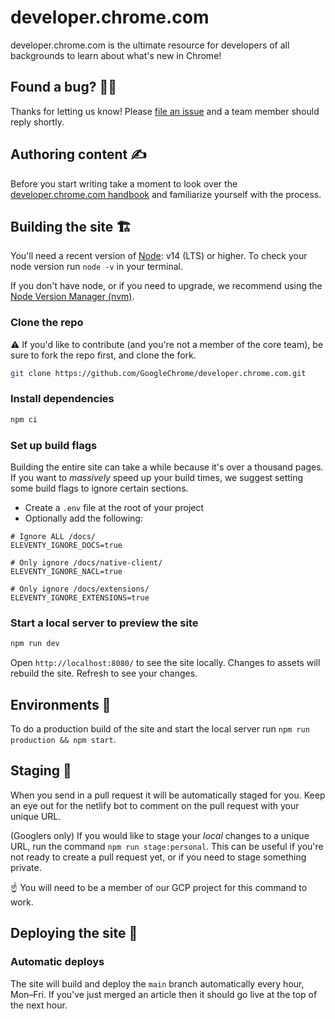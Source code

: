 # developer.chrome.com

developer.chrome.com is the ultimate resource for developers of all backgrounds
to learn about what's new in Chrome!

## Found a bug? 👷‍♀️

Thanks for letting us know! Please [file an issue](https://github.com/GoogleChrome/developer.chrome.com/issues/new?assignees=&labels=bug&template=bug_report.md&title=) and a team member should reply shortly.

## Authoring content ✍️

Before you start writing take a moment to look over the
[developer.chrome.com handbook](https://developer.chrome.com/docs/handbook) and
familiarize yourself with the process.

## Building the site 🏗

You'll need a recent version of [Node](https://nodejs.org/): v14 (LTS) or higher.
To check your node version run `node -v` in your terminal.

If you don't have node, or if you need to upgrade, we recommend using the [Node
Version Manager (nvm)](https://github.com/nvm-sh/nvm).

### Clone the repo

⚠️ If you'd like to contribute (and you're not a member of the core team), be sure to fork the repo first, and clone the fork.

```bash
git clone https://github.com/GoogleChrome/developer.chrome.com.git
```

### Install dependencies

```bash
npm ci
```

### Set up build flags

Building the entire site can take a while because it's over a thousand pages.
If you want to _massively_ speed up your build times, we suggest setting some
build flags to ignore certain sections.

- Create a `.env` file at the root of your project
- Optionally add the following:

```text
# Ignore ALL /docs/
ELEVENTY_IGNORE_DOCS=true

# Only ignore /docs/native-client/
ELEVENTY_IGNORE_NACL=true

# Only ignore /docs/extensions/
ELEVENTY_IGNORE_EXTENSIONS=true
```

### Start a local server to preview the site

```bash
npm run dev
```

Open `http://localhost:8080/` to see the site locally. Changes to assets will
rebuild the site. Refresh to see your changes.

## Environments 🌳

To do a production build of the site and start the local server 
run `npm run production && npm start`.

## Staging 🕺

When you send in a pull request it will be automatically staged for you. Keep an
eye out for the netlify bot to comment on the pull request with your unique URL.

(Googlers only) If you would like to stage your _local_ changes to a unique URL,
run the command `npm run stage:personal`. This can be useful if you're not ready
to create a pull request yet, or if you need to stage something private.

☝️ You will need to be a member of our GCP project for this command to work.

## Deploying the site 🚀

### Automatic deploys

The site will build and deploy the `main` branch automatically every hour,
Mon–Fri. If you've just merged an article then it should go live at the top
of the next hour.
